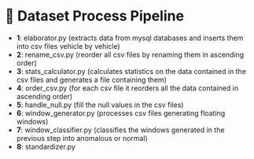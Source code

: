 # 🚀 Dataset Process Pipeline

- **1**: elaborator.py (extracts data from mysql databases and inserts them into csv files vehicle by vehicle)
- **2**: rename_csv.py (reorder all csv files by renaming them in ascending order)
- **3**: stats_calculator.py (calculates statistics on the data contained in the csv files and generates a file containing them)
- **4**: order_csv.py (for each csv file it reorders all the data contained in ascending order)
- **5**: handle_null.py (fill the null values in the csv files)
- **6**: window_generator.py (processes csv files generating floating windows)
- **7**: window_classifier.py (classifies the windows generated in the previous step into anomalous or normal)
- **8**: standardizer.py